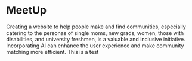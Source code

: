 # MeetUp
Creating a website to help people make and find communities, especially catering to the personas of single moms, new grads, women, those with disabilities, and university freshmen, is a valuable and inclusive initiative. Incorporating AI can enhance the user experience and make community matching more efficient.
This is a test